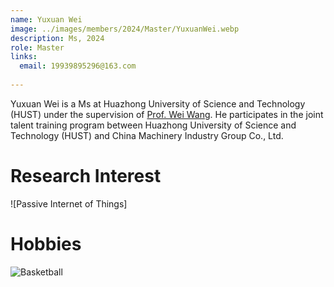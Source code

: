 ```yaml
---
name: Yuxuan Wei
image: ../images/members/2024/Master/YuxuanWei.webp
description: Ms, 2024
role: Master
links:
  email: 19939895296@163.com
  
---
```


Yuxuan Wei is a Ms at Huazhong University of Science and Technology (HUST) under the supervision of [Prof. Wei Wang](https://eic.hust.edu.cn/professor/wangwei/index.html). 
He participates in the joint talent training program between Huazhong University of Science and Technology (HUST) and China Machinery Industry Group Co., Ltd.

Research Interest
======
![Passive Internet of Things] 

Hobbies
======
![Basketball](https://img-nos.yiyouliao.com/alph/9f608877edae8a7f33fca357e359c6fe.webp?yiyouliao_channel=1536235174142947329_image&yiyouliao_channel=vivo_image) 